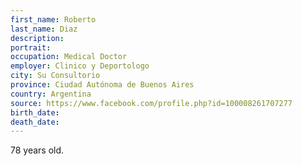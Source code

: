 ```yaml
---
first_name: Roberto
last_name: Diaz
description: 
portrait: 
occupation: Medical Doctor
employer: Clinico y Deportologo
city: Su Consultorio
province: Ciudad Autónoma de Buenos Aires
country: Argentina
source: https://www.facebook.com/profile.php?id=100008261707277
birth_date: 
death_date: 
---
```


78 years old.